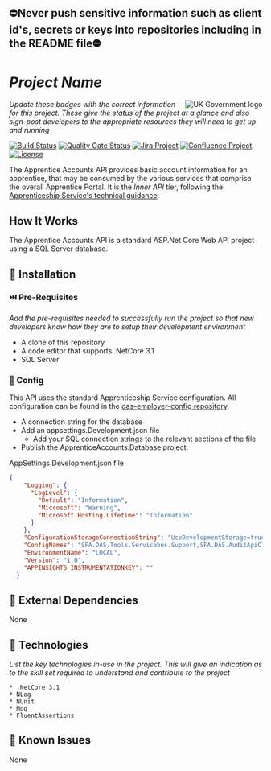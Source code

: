 ## ⛔Never push sensitive information such as client id's, secrets or keys into repositories including in the README file⛔

# _Project Name_

<img src="https://avatars.githubusercontent.com/u/9841374?s=200&v=4" align="right" alt="UK Government logo">

_Update these badges with the correct information for this project. These give the status of the project at a glance and also sign-post developers to the appropriate resources they will need to get up and running_

[![Build Status](https://dev.azure.com/sfa-gov-uk/Digital%20Apprenticeship%20Service/_apis/build/status/_projectname_?branchName=master)](https://dev.azure.com/sfa-gov-uk/Digital%20Apprenticeship%20Service/_build/latest?definitionId=_projectid_&branchName=master)
[![Quality Gate Status](https://sonarcloud.io/api/project_badges/measure?project=_projectId_&metric=alert_status)](https://sonarcloud.io/dashboard?id=_projectId_)
[![Jira Project](https://img.shields.io/badge/Jira-Project-blue)](https://skillsfundingagency.atlassian.net/secure/RapidBoard.jspa?rapidView=564&projectKey=_projectKey_)
[![Confluence Project](https://img.shields.io/badge/Confluence-Project-blue)](https://skillsfundingagency.atlassian.net/wiki/spaces/_pageurl_)
[![License](https://img.shields.io/badge/license-MIT-lightgrey.svg?longCache=true&style=flat-square)](https://en.wikipedia.org/wiki/MIT_License)

The Apprentice Accounts API provides basic account information for an apprentice, that may be consumed by the various services that comprise the overall Apprentice Portal.  It is the _Inner API_ tier, following the [Apprenticeship Service's technical guidance](https://skillsfundingagency.github.io/das-technical-guidance/api_standards/1-api-patterns-as#api-patterns-within-the-as).

## How It Works

The Apprentice Accounts API is a standard ASP.Net Core Web API project using a SQL Server database.


## 🚀 Installation

### ⏭️ Pre-Requisites

_Add the pre-requisites needed to successfully run the project so that new developers know how they are to setup their development environment_

* A clone of this repository
* A code editor that supports .NetCore 3.1
* SQL Server

### 🔧 Config

This API uses the standard Apprenticeship Service configuration. All configuration can be found in the [das-employer-config repository](https://github.com/SkillsFundingAgency/das-employer-config).

* A connection string for the database
* Add an appsettings.Development.json file
    * Add your SQL connection strings to the relevant sections of the file
* Publish the ApprenticeAccounts.Database project.

AppSettings.Development.json file
```json
{
    "Logging": {
      "LogLevel": {
        "Default": "Information",
        "Microsoft": "Warning",
        "Microsoft.Hosting.Lifetime": "Information"
      }
    },
    "ConfigurationStorageConnectionString": "UseDevelopmentStorage=true;",
    "ConfigNames": "SFA.DAS.Tools.Servicebus.Support,SFA.DAS.AuditApiClient",
    "EnvironmentName": "LOCAL",
    "Version": "1.0",
    "APPINSIGHTS_INSTRUMENTATIONKEY": ""
  }  
```

## 🔗 External Dependencies

None

## 💽 Technologies

_List the key technologies in-use in the project. This will give an indication as to the skill set required to understand and contribute to the project_

```
* .NetCore 3.1
* NLog
* NUnit
* Moq
* FluentAssertions
```

## 🐛 Known Issues

None